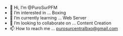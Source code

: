 - 👋 Hi, I’m @PuroSurPFM
- 👀 I’m interested in ... Boxing
- 🌱 I’m currently learning ... Web Server    
- 💞️ I’m looking to collaborate on ... Content Creation
- 📫 How to reach me ... purosurcentralbxo@gmail.com
<!---
PuroSurPFM/PuroSurPFM is a ✨ special ✨ repository because its `README.md` (this file) appears on your GitHub profile.
You can click the Preview link to take a look at your changes.
--->
